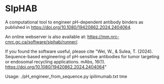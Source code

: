 # SIpHAB
A computational tool to engineer pH-dependent antibody binders as published in https://doi.org/10.1080/19420862.2024.2404064.

An online webserver is also available at: https://mm.nrc-cnrc.gc.ca/software/siphab/runner/.

If you found the software useful, please cite "Wei, W., & Sulea, T. (2024). Sequence-based engineering of pH-sensitive antibodies for tumor targeting or endosomal recycling applications. mAbs, 16(1). https://doi.org/10.1080/19420862.2024.2404064"

Usage: ./pH_engineer_from_sequence.py ipilimumab.txt tme

